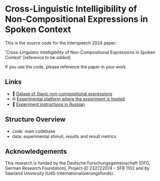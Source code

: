 # Cross-Linguistic Intelligibility of Non-Compositional Expressions in Spoken Context
This is the source code for the Interspeech 2024 paper:

'Cross-Linguistic Intelligibility of Non-Compositional Expressions in Spoken Context' [reference to be added]

If you use the code, please reference the paper in your work.

## Links

- 🤗 [Datase of Slavic non-compositional expressions](https://huggingface.co/datasets/izaitova/slavic_fixed_expressions)
- 🌐 [Experimental platform where the experiment is hosted](https://intercomprehension.coli.uni-saarland.de/en/)
- 📝 [Experiment instructions in Russian](http://bit.ly/experiment-instructions)



## Structure Overview

- code: main codebase
- data: experimental stimuli, results and result metrics

## Acknowledgements 

This research is funded by the Deutsche Forschungsgemeinschaft (DFG, German Research Foundation), Project-ID 232722074 – SFB 1102 and by Saarland University (UdS-Internationalisierungsfonds).
